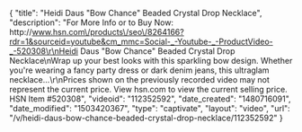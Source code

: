 {
    "title": "Heidi Daus \"Bow Chance\" Beaded Crystal Drop Necklace",
    "description": "For More Info or to Buy Now: http:\/\/www.hsn.com\/products\/seo\/8264166?rdr=1&sourceid=youtube&cm_mmc=Social-_-Youtube-_-ProductVideo-_-520308\r\nHeidi Daus \"Bow Chance\" Beaded Crystal Drop Necklace\nWrap up your best looks with this sparkling bow design. Whether you're wearing a fancy party dress or dark denim jeans, this ultraglam necklace...\r\nPrices shown on the previously recorded video may not represent the current price.  View hsn.com to view the current selling price. HSN Item #520308",
    "videoid": "112352592",
    "date_created": "1480716091",
    "date_modified": "1503420367",
    "type": "captivate",
    "layout": "video",
    "url": "\/v\/heidi-daus-bow-chance-beaded-crystal-drop-necklace\/112352592"
}